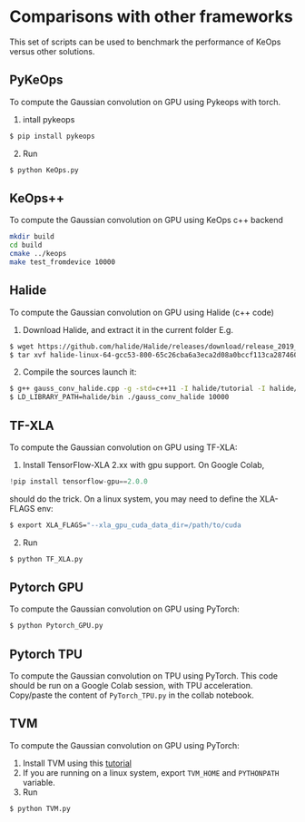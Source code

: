 # Comparisons with other frameworks

This set of scripts can be used to benchmark the performance of KeOps versus other solutions.

## PyKeOps

To compute the Gaussian convolution on GPU using Pykeops with torch.

1. intall pykeops

```bash
$ pip install pykeops
```

2. Run

```bash
$ python KeOps.py
```

## KeOps++

To compute the Gaussian convolution on GPU using KeOps c++ backend

```bash
mkdir build
cd build
cmake ../keops
make test_fromdevice 10000
```

## Halide

To compute the Gaussian convolution on GPU using Halide (c++ code)

1. Download Halide, and extract it in the current folder E.g.

```bash
$ wget https://github.com/halide/Halide/releases/download/release_2019_08_27/halide-linux-64-gcc53-800-65c26cba6a3eca2d08a0bccf113ca28746012cc3.tgz
$ tar xvf halide-linux-64-gcc53-800-65c26cba6a3eca2d08a0bccf113ca28746012cc3.tgz
```
2. Compile the sources launch it:

```bash
$ g++ gauss_conv_halide.cpp -g -std=c++11 -I halide/tutorial -I halide/include -I halide/tools -L halide/bin -lHalide -lpthread -ldl -o gauss_conv_halide
$ LD_LIBRARY_PATH=halide/bin ./gauss_conv_halide 10000
```

## TF-XLA

To compute the Gaussian convolution on GPU using TF-XLA:

1. Install TensorFlow-XLA 2.xx with gpu support. On Google Colab,

```python
!pip install tensorflow-gpu==2.0.0
```
should do the trick. On a linux system, you may need to define the XLA-FLAGS env: 

```bash
$ export XLA_FLAGS="--xla_gpu_cuda_data_dir=/path/to/cuda
```

2. Run

```bash
$ python TF_XLA.py
```

## Pytorch GPU

To compute the Gaussian convolution on GPU using PyTorch:

```bash
$ python Pytorch_GPU.py
```

## Pytorch TPU

To compute the Gaussian convolution on TPU using PyTorch. This code should be run on a Google Colab session, with TPU acceleration. Copy/paste the content of `PyTorch_TPU.py` in the collab notebook.

## TVM

To compute the Gaussian convolution on GPU using PyTorch:

1. Install TVM using this [tutorial](https://docs.tvm.ai/install/index.html) 
2. If you are running on a linux system, export `TVM_HOME` and `PYTHONPATH` variable.
3. Run
```bash
$ python TVM.py
```

